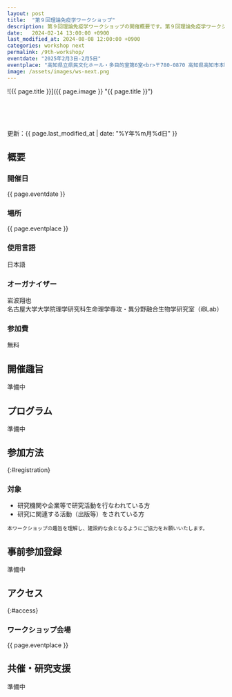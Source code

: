 ```yaml
---
layout: post
title:  "第９回理論免疫学ワークショップ"
description: 第９回理論免疫学ワークショップの開催概要です。第９回理論免疫学ワークショップの開催日・開催場所・開催趣旨・共催情報などを確認できます。第９回理論免疫学ワークショップの参加登録はこちらから。
date:   2024-02-14 13:00:00 +0900
last_modified_at: 2024-08-08 12:00:00 +0900
categories: workshop next
permalink: /9th-workshop/
eventdate: "2025年2月3日-2月5日"
eventplace: "高知県立県民文化ホール・多目的室第6室<br>〒780-0870 高知県高知市本町4丁目3ｰ30<br><a href='https://maps.app.goo.gl/Zu6z1k7tGT62rZRu7'>Googleマップ</a><br><a href='https://kkb-hall.jp/'>高知県立県民文化ホール</a><br><a href='https://kkb-hall.jp/facility/multipurpose.html'>多目的室一覧</a>"
image: /assets/images/ws-next.png
---
```


![{{ page.title }}]({{ page.image }} "{{ page.title }}")

<div style="height:50px"></div>

更新：{{ page.last_modified_at | date: "%Y年%m月%d日" }}

## 概要

<div class="cf">
  <div class="page-column50">
    <h3>開催日</h3>
    <p>{{ page.eventdate }}</p>
    <h3>場所</h3>
    <p>{{ page.eventplace }}</p>
  </div>

  <div class="page-column50">
    <h3>使用言語</h3>
    <p>日本語</p>
    <h3>オーガナイザー</h3>
    <p>岩波翔也<br>
      名古屋大学大学院理学研究科生命理学専攻・異分野融合生物学研究室（iBLab）</p>
    <h3>参加費</h3>
    <p>無料</p>
  </div>
</div>


## 開催趣旨

準備中

## プログラム

準備中


## 参加方法
{:#registration}

### 対象

- 研究機関や企業等で研究活動を行なわれている方
- 研究に関連する活動（出版等）をされている方

<small>本ワークショップの趣旨を理解し、建設的な会となるようにご協力をお願いいたします。</small>

## 事前参加登録

準備中

## アクセス
{:#access}

### ワークショップ会場

{{ page.eventplace }}  


## 共催・研究支援

準備中